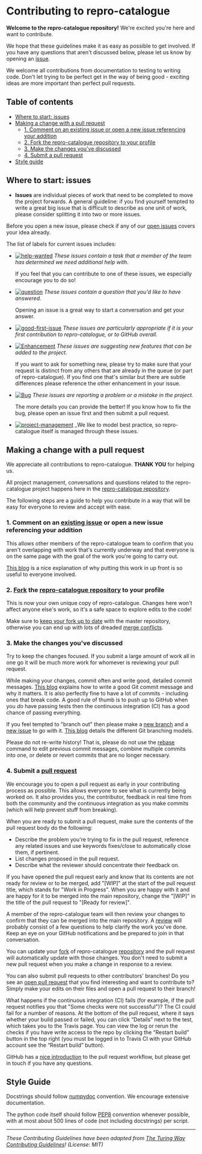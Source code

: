 # Contributing to repro-catalogue

 **Welcome to the repro-catalogue repository!**
 We're excited you're here and want to contribute.

 We hope that these guidelines make it as easy as possible to get involved.
 If you have any questions that aren't discussed below, please let us know by opening an [issue](https://github.com/alan-turing-institute/repro-catalogue/issues).

 We welcome all contributions from documentation to testing to writing code.
 Don't let trying to be perfect get in the way of being good - exciting ideas are more important than perfect pull requests.

 ## Table of contents

 - [Where to start: issues](#where-to-start-issues)
 - [Making a change with a pull request](#making-a-change-with-a-pull-request)
   - [1. Comment on an existing issue or open a new issue referencing your addition](#1-comment-on-an-existing-issue-or-open-a-new-issue-referencing-your-addition)
   - [2. Fork the repro-catalogue repository to your profile](#2-fork-the-repro-catalogue-repository-to-your-profile)
   - [3. Make the changes you've discussed](#3-make-the-changes-youve-discussed)
   - [4. Submit a pull request](#4-submit-a-pull-request)
 - [Style guide](#style-guide)

 ## Where to start: issues

 * **Issues** are individual pieces of work that need to be completed to move the project forwards.
 A general guideline: if you find yourself tempted to write a great big issue that
 is difficult to describe as one unit of work, please consider splitting it into two or more issues.

 Before you open a new issue, please check if any of our [open issues](https://github.com/alan-turing-institute/repro-catalogue/issues) covers your idea already.

 The list of labels for current issues includes:

 - [![help-wanted](https://img.shields.io/badge/-help%20wanted-159818.svg)][labels-helpwanted] _These issues contain a task that a member of the team has determined we need additional help with._

   If you feel that you can contribute to one of these issues, we especially encourage you to do so!

 - [![question](https://img.shields.io/badge/-question-cc317c.svg)][labels-question] _These issues contain a question that you'd like to have answered._

   Opening an issue is a great way to start a conversation and get your answer.

 - [![good-first-issue](https://img.shields.io/badge/-good%20first%20issue-1b3487.svg)][labels-firstissue] _These issues are particularly appropriate if it is your first contribution to repro-catalogue, or to GitHub overall._

 - [![Enhancement](https://img.shields.io/badge/-enhancement-84b6eb.svg)][labels-enhancement] _These issues are suggesting new features that can be added to the project._

   If you want to ask for something new, please try to make sure that your request is distinct from any others that are already in the queue (or part of repro-catalogue).
   If you find one that's similar but there are subtle differences please reference the other enhancement in your issue.

 - [![Bug](https://img.shields.io/badge/-bug-d73a4a.svg)][labels-bug] _These issues are reporting a problem or a mistake in the project._

   The more details you can provide the better!
   If you know how to fix the bug, please open an issue first and then submit a pull request.

 - [![project-management](https://img.shields.io/badge/-project%20management-bfd86c.svg)][labels-project-management] _We like to model best practice, so repro-catalogue itself is managed through these issues.

 ## Making a change with a pull request

 We appreciate all contributions to repro-catalogue.
 **THANK YOU** for helping us.

 All project management, conversations and questions related to the repro-catalogue project happens here in the [repro-catalogue repository][repro-catalogue-repo].

 The following steps are a guide to help you contribute in a way that will be easy for everyone to review and accept with ease.

 ### 1. Comment on an [existing issue](https://github.com/alan-turing-institute/repro-catalogue/issues) or open a new issue referencing your addition

 This allows other members of the repro-catalogue team to confirm that you aren't overlapping with work that's currently underway and that everyone is on the same page with the goal of the work you're going to carry out.

 [This blog](https://www.igvita.com/2011/12/19/dont-push-your-pull-requests/) is a nice explanation of why putting this work in up front is so useful to everyone involved.

 ### 2. [Fork][github-fork] the [repro-catalogue repository][repro-catalogue-repo] to your profile

 This is now your own unique copy of repro-catalogue.
 Changes here won't affect anyone else's work, so it's a safe space to explore edits to the code!

 Make sure to [keep your fork up to date][github-syncfork] with the master repository, otherwise you can end up with lots of dreaded [merge conflicts][github-mergeconflicts].

 ### 3. Make the changes you've discussed

 Try to keep the changes focused.
 If you submit a large amount of work all in one go it will be much more work for whomever is reviewing your pull request.

 While making your changes, commit often and write good, detailed commit messages.
 [This blog](https://chris.beams.io/posts/git-commit/) explains how to write a good Git commit message and why it matters.
 It is also perfectly fine to have a lot of commits - including ones that break code.
 A good rule of thumb is to push up to GitHub when you _do_ have passing tests then the continuous integration (CI) has a good chance of passing everything.

 If you feel tempted to "branch out" then please make a [new branch][github-branches] and a [new issue][repro-catalogue-issues] to go with it. [This blog](https://nvie.com/posts/a-successful-git-branching-model/) details the different Git branching models.

 Please do not re-write history!
 That is, please do not use the [rebase](https://help.github.com/en/articles/about-git-rebase) command to edit previous commit messages, combine multiple commits into one, or delete or revert commits that are no longer necessary.

 ### 4. Submit a [pull request][github-pullrequest]

 We encourage you to open a pull request as early in your contributing process as possible.
 This allows everyone to see what is currently being worked on.
 It also provides you, the contributor, feedback in real time from both the community and the continuous integration as you make commits (which will help prevent stuff from breaking).

 When you are ready to submit a pull request, make sure the contents of the pull request body do the following:
 - Describe the problem you're trying to fix in the pull request, reference any related issues and use keywords fixes/close to automatically close them, if pertinent.
 - List changes proposed in the pull request.
 - Describe what the reviewer should concentrate their feedback on.

 If you have opened the pull request early and know that its contents are not ready for review or to be merged, add "[WIP]" at the start of the pull request title, which stands for "Work in Progress".
 When you are happy with it and are happy for it to be merged into the main repository, change the "[WIP]" in the title of the pull request to "[Ready for review]".

 A member of the repro-catalogue team will then review your changes to confirm that they can be merged into the main repository.
 A [review][github-review] will probably consist of a few questions to help clarify the work you've done.
 Keep an eye on your GitHub notifications and be prepared to join in that conversation.

 You can update your [fork][github-fork] of repro-catalogue [repository][repro-catalogue-repo] and the pull request will automatically update with those changes.
 You don't need to submit a new pull request when you make a change in response to a review.

 You can also submit pull requests to other contributors' branches!
 Do you see an [open pull request](https://github.com/alan-turing-institute/repro-catalogue/pulls) that you find interesting and want to contribute to?
 Simply make your edits on their files and open a pull request to their branch!

 What happens if the continuous integration (CI) fails (for example, if the pull request notifies you that "Some checks were not successful")?
 The CI could fail for a number of reasons.
 At the bottom of the pull request, where it says whether your build passed or failed, you can click “Details” next to the test, which takes you to the Travis page.
 You can view the log or rerun the checks if you have write access to the repo by clicking the “Restart build” button in the top right (you must be logged in to Travis CI with your GitHub account see the “Restart build” button).

 GitHub has a [nice introduction][github-flow] to the pull request workflow, but please get in touch if you have any questions.

 ## Style Guide

 Docstrings should follow [numpydoc][link_numpydoc] convention.
 We encourage extensive documentation.

 The python code itself should follow [PEP8][link_pep8] convention whenever possible, with at most about 500 lines of code (not including docstrings) per script.

 ---

 _These Contributing Guidelines have been adapted from [The Turing Way Contributing Guidelines](https://github.com/alan-turing-institute/the-turing-way/blob/master/CONTRIBUTING.md)! (License: MIT)_

 [repro-catalogue-repo]: https://github.com/alan-turing-institute/repro-catalogue/
 [repro-catalogue-issues]: https://github.com/alan-turing-institute/repro-catalogue/issues
 [git]: https://git-scm.com
 [github]: https://github.com
 [github-branches]: https://help.github.com/articles/creating-and-deleting-branches-within-your-repository
 [github-fork]: https://help.github.com/articles/fork-a-repo
 [github-flow]: https://guides.github.com/introduction/flow
 [github-mergeconflicts]: https://help.github.com/articles/about-merge-conflicts
 [github-pullrequest]: https://help.github.com/articles/creating-a-pull-request
 [github-review]: https://help.github.com/articles/about-pull-request-reviews
 [github-syncfork]: https://help.github.com/articles/syncing-a-fork
 [labels-bug]: https://github.com/alan-turing-institute/repro-catalogue/labels/bug
 [labels-enhancement]: https://github.com/alan-turing-institute/repro-catalogue/labels/enhancement
 [labels-firstissue]: https://github.com/alan-turing-institute/repro-catalogue/labels/good%20first%20issue
 [labels-helpwanted]: https://github.com/alan-turing-institute/repro-catalogue/labels/help%20wanted
 [labels-project-management]: https://github.com/alan-turing-institute/repro-catalogue/labels/project%20management
 [labels-question]: https://github.com/alan-turing-institute/repro-catalogue/labels/question
 [link_numpydoc]: https://numpydoc.readthedocs.io/en/latest/format.html
 [link_pep8]: https://www.python.org/dev/peps/pep-0008/
